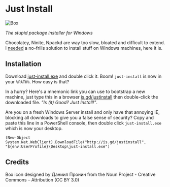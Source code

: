 Just Install
============

![Box](https://raw.githubusercontent.com/lvillani/just-install/master/box.png)

*The stupid package installer for Windows*

Chocolatey, Ninite, Npackd are way too slow, bloated and difficult to extend. I
[needed](http://lorenzo.villani.me/2013/04/08/just-install-my-stuff/) a no-frills solution to
install stuff on Windows machines, here it is.




Installation
------------

Download [just-install.exe](http://lvillani.github.io/just-install/just-install.exe)
and double click it. Boom! `just-install` is now in your `%PATH%`. How easy is
that?

In a hurry? Here's a mnemonic link you can use to bootstrap a new machine, just type this in a
browser [is.gd/justinstall](http://is.gd/justinstall) then double-click the downloaded file. *"Is
(it) Good? Just Install!"*.

Are you on a fresh Windows Server install and only have that annoying IE, blocking all downloads to
give you a false sense of security? Copy and paste this line in a PowerShell console, then double
click `just-install.exe` which is now your desktop.

    (New-Object System.Net.WebClient).DownloadFile("http://is.gd/justinstall", "${env:UserProfile}\Desktop\just-install.exe")




Credits
-------

Box icon designed by Даниил Пронин from the Noun Project - Creative Commons – Attribution (CC BY 3.0)
